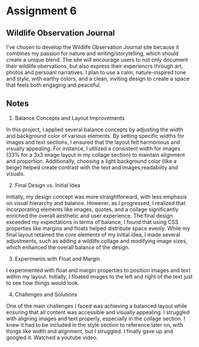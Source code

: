 # Assignment 6

## Wildlife Observation Journal

I've chosen to develop the Wildlife Observation Journal site because it combines my passion for nature and writing/storytelling, which should create a unique blend. The site will encourage users to not only document their wildlife obervations, but also express their experiencrs through art, photos and persoanl narratives. I plan to use a calm, nature-inspired tone and style, with earthy colors, and a clean, inviting design to create a space that feels both engaging and peaceful.

## Notes

1. Balance Concepts and Layout Improvements

In this project, I applied several balance concepts by adjusting the width and background color of various elements. By setting specific widths for images and text sections, I ensured that the layout felt harmonious and visually appealing. For instance, I utilized a consistent width for images (33% for a 3x3 image layout in my collage section) to maintain alignment and proportion. Additionally, choosing a light background color (like a beige) helped create contrast with the text and images,readability and visuals. 

2. Final Design vs. Initial Idea

Initially, my design concept was more straightforward, with less emphasis on visual hierarchy and balance. However, as I progressed, I realized that incorporating elements like images, quotes, and a collage significantly enriched the overall aesthetic and user experience. The final design exceeded my expectations in terms of balance; I found that using CSS properties like margins and floats helped distribute space evenly. While my final layout retained the core elements of my initial idea, I made several adjustments, such as adding a wildlife collage and modifying image sizes, which enhanced the overall balance of the design.

3. Experiments with Float and Margin

I experimented with float and margin properties to position images and text within my layout. Initially, I floated images to the left and right of the text just to see how things would look. 

4. Challenges and Solutions

One of the main challenges I faced was achieving a balanced layout while ensuring that all content was accessible and visually appealing. I struggled with aligning images and text properly, especially in the collage section. I knew it had to be included in the style section to reference later on, with things like width and alignment, but I struggled. I finally gave up and googled it. Watched a youtube video.